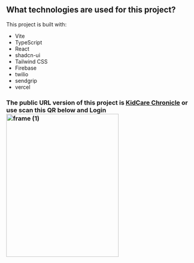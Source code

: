 ## What technologies are used for this project?

This project is built with:

- Vite
- TypeScript
- React
- shadcn-ui
- Tailwind CSS
- Firebase
- twilio
- sendgrip
- vercel
  
<h3>The public URL version of this project is <a href="https://kidcare-chronicle.vercel.app/">KidCare Chronicle</a> or use scan this QR below and Login <centre><img width="300" height="381" alt="frame (1)" src="https://github.com/user-attachments/assets/f527ae84-77fe-45a2-97d5-60221c2d9a35" /></centre>
</h3>
